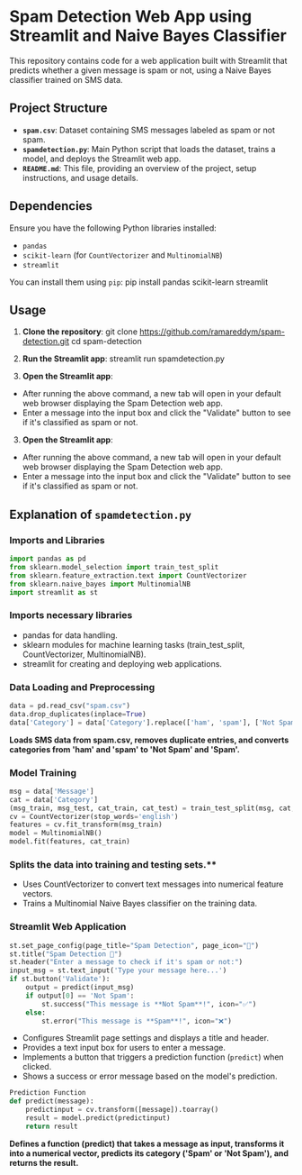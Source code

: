 # Spam Detection Web App using Streamlit and Naive Bayes Classifier

This repository contains code for a web application built with Streamlit that predicts whether a given message is spam or not, using a Naive Bayes classifier trained on SMS data.

## Project Structure

- **`spam.csv`**: Dataset containing SMS messages labeled as spam or not spam.
- **`spamdetection.py`**: Main Python script that loads the dataset, trains a model, and deploys the Streamlit web app.
- **`README.md`**: This file, providing an overview of the project, setup instructions, and usage details.

## Dependencies

Ensure you have the following Python libraries installed:
- `pandas`
- `scikit-learn` (for `CountVectorizer` and `MultinomialNB`)
- `streamlit`

You can install them using `pip`:
pip install pandas scikit-learn streamlit

## Usage

1. **Clone the repository**:
   git clone https://github.com/ramareddym/spam-detection.git
cd spam-detection

2. **Run the Streamlit app**:
streamlit run spamdetection.py

3. **Open the Streamlit app**:
- After running the above command, a new tab will open in your default web browser displaying the Spam Detection web app.
- Enter a message into the input box and click the "Validate" button to see if it's classified as spam or not.


3. **Open the Streamlit app**:
- After running the above command, a new tab will open in your default web browser displaying the Spam Detection web app.
- Enter a message into the input box and click the "Validate" button to see if it's classified as spam or not.

## Explanation of `spamdetection.py`

### Imports and Libraries
```python
import pandas as pd
from sklearn.model_selection import train_test_split
from sklearn.feature_extraction.text import CountVectorizer
from sklearn.naive_bayes import MultinomialNB
import streamlit as st
```
### Imports necessary libraries
- pandas for data handling.<br>
- sklearn modules for machine learning tasks (train_test_split, CountVectorizer, MultinomialNB).<br>
- streamlit for creating and deploying web applications.<br>
### Data Loading and Preprocessing
```python
data = pd.read_csv("spam.csv")
data.drop_duplicates(inplace=True)
data['Category'] = data['Category'].replace(['ham', 'spam'], ['Not Spam', 'Spam'])
```
**Loads SMS data from spam.csv, removes duplicate entries, and converts categories from 'ham' and 'spam' to 'Not Spam' and 'Spam'.**
### Model Training
```python
msg = data['Message']
cat = data['Category']
(msg_train, msg_test, cat_train, cat_test) = train_test_split(msg, cat, test_size=0.2)
cv = CountVectorizer(stop_words='english')
features = cv.fit_transform(msg_train)
model = MultinomialNB()
model.fit(features, cat_train)
```
### Splits the data into training and testing sets.**
- Uses CountVectorizer to convert text messages into numerical feature vectors.<br>
- Trains a Multinomial Naive Bayes classifier on the training data.
### Streamlit Web Application
```python
st.set_page_config(page_title="Spam Detection", page_icon="📧")
st.title("Spam Detection 📧")
st.header("Enter a message to check if it's spam or not:")
input_msg = st.text_input('Type your message here...')
if st.button('Validate'):
    output = predict(input_msg)
    if output[0] == 'Not Spam':
        st.success("This message is **Not Spam**!", icon="✅")
    else:
        st.error("This message is **Spam**!", icon="❌")
```
- Configures Streamlit page settings and displays a title and header.
- Provides a text input box for users to enter a message.
- Implements a button that triggers a prediction function (`predict`) when clicked.
- Shows a success or error message based on the model's prediction.

```python
Prediction Function
def predict(message):
    predictinput = cv.transform([message]).toarray()
    result = model.predict(predictinput)
    return result
```
**Defines a function (predict) that takes a message as input, transforms it into a numerical vector, predicts its category ('Spam' or 'Not Spam'), and returns the result.**




